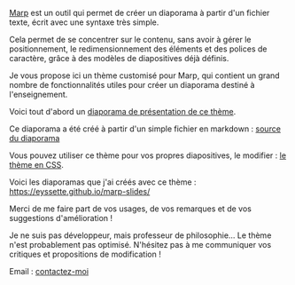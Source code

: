 [Marp](https://marp.app/) est un outil qui permet de créer un diaporama à partir d'un fichier texte, écrit avec une syntaxe très simple.

Cela permet de se concentrer sur le contenu, sans avoir à gérer le positionnement, le redimensionnement des éléments et des polices de caractère, grâce à des modèles de diapositives déjà définis.

Je vous propose ici un thème customisé pour Marp, qui contient un grand nombre de fonctionnalités utiles pour créer un diaporama destiné à l'enseignement.

Voici tout d'abord un [diaporama de présentation de ce thème](https://eyssette.github.io/teaching-theme-for-marp/).

Ce diaporama a été créé à partir d'un simple fichier en markdown : [source du diaporama](https://github.com/eyssette/teaching-theme-for-marp/blob/master/PITCHME.md)

Vous pouvez utiliser ce thème pour vos propres diapositives, le modifier : [le thème en CSS](https://github.com/eyssette/teaching-theme-for-marp/blob/master/themes/teaching.css).

Voici les diaporamas que j'ai créés avec ce thème : https://eyssette.github.io/marp-slides/

Merci de me faire part de vos usages, de vos remarques et de vos suggestions d'amélioration !

Je ne suis pas développeur, mais professeur de philosophie… Le thème n'est probablement pas optimisé. N'hésitez pas à me communiquer vos critiques et propositions de modification !

Email : <a href="ma&#105;l&#116;o&#58;c%6&#53;%64%&#55;2ic&#46;&#101;%79&#37;73%73&#37;&#54;5&#116;%74e&#64;g&#109;ai%6C&#46;%6&#51;om">contactez-moi</a>
